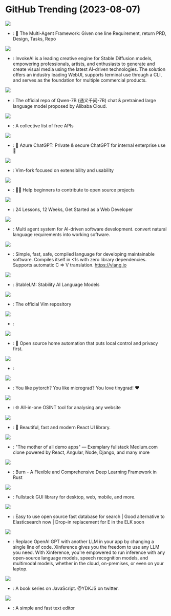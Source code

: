 # GitHub Trending (2023-08-07)

![](https://img.shields.io/badge/Python-New%201-green?style=flat-square&logo=appveyor)
- [](https://github.comundefined): 🌟 The Multi-Agent Framework: Given one line Requirement, return PRD, Design, Tasks, Repo

![](https://img.shields.io/badge/Jupyter%20Notebook-New%20169-green?style=flat-square&logo=appveyor)
- [](https://github.comundefined): InvokeAI is a leading creative engine for Stable Diffusion models, empowering professionals, artists, and enthusiasts to generate and create visual media using the latest AI-driven technologies. The solution offers an industry leading WebUI, supports terminal use through a CLI, and serves as the foundation for multiple commercial products.

![](https://img.shields.io/badge/Python-New%20420-green?style=flat-square&logo=appveyor)
- [](https://github.comundefined): The official repo of Qwen-7B (通义千问-7B) chat & pretrained large language model proposed by Alibaba Cloud.

![](https://img.shields.io/badge/Python-New%20434-green?style=flat-square&logo=appveyor)
- [](https://github.comundefined): A collective list of free APIs

![](https://img.shields.io/badge/TypeScript-New%20394-green?style=flat-square&logo=appveyor)
- [](https://github.comundefined): 🤖 Azure ChatGPT: Private & secure ChatGPT for internal enterprise use 💼

![](https://img.shields.io/badge/Vim%20Script-New%2061-green?style=flat-square&logo=appveyor)
- [](https://github.comundefined): Vim-fork focused on extensibility and usability

![](https://img.shields.io/badge/none-New%20194-green?style=flat-square&logo=appveyor)
- [](https://github.comundefined): 🚀✨ Help beginners to contribute to open source projects

![](https://img.shields.io/badge/JavaScript-New%2060-green?style=flat-square&logo=appveyor)
- [](https://github.comundefined): 24 Lessons, 12 Weeks, Get Started as a Web Developer

![](https://img.shields.io/badge/Python-New%2073-green?style=flat-square&logo=appveyor)
- [](https://github.comundefined): Multi agent system for AI-driven software development. convert natural language requirements into working software.

![](https://img.shields.io/badge/V-New%2010-green?style=flat-square&logo=appveyor)
- [](https://github.comundefined): Simple, fast, safe, compiled language for developing maintainable software. Compiles itself in <1s with zero library dependencies. Supports automatic C => V translation. https://vlang.io

![](https://img.shields.io/badge/Jupyter%20Notebook-New%207-green?style=flat-square&logo=appveyor)
- [](https://github.comundefined): StableLM: Stability AI Language Models

![](https://img.shields.io/badge/Vim%20Script-New%20308-green?style=flat-square&logo=appveyor)
- [](https://github.comundefined): The official Vim repository

![](https://img.shields.io/badge/C-New%20126-green?style=flat-square&logo=appveyor)
- [](https://github.comundefined): 

![](https://img.shields.io/badge/Python-New%20169-green?style=flat-square&logo=appveyor)
- [](https://github.comundefined): 🏡 Open source home automation that puts local control and privacy first.

![](https://img.shields.io/badge/JavaScript-New%2055-green?style=flat-square&logo=appveyor)
- [](https://github.comundefined): 

![](https://img.shields.io/badge/Python-New%2068-green?style=flat-square&logo=appveyor)
- [](https://github.comundefined): You like pytorch? You like micrograd? You love tinygrad! ❤️

![](https://img.shields.io/badge/TypeScript-New%20369-green?style=flat-square&logo=appveyor)
- [](https://github.comundefined): 🌐 All-in-one OSINT tool for analysing any website

![](https://img.shields.io/badge/TypeScript-New%20413-green?style=flat-square&logo=appveyor)
- [](https://github.comundefined): 🚀 Beautiful, fast and modern React UI library.

![](https://img.shields.io/badge/TypeScript-New%20108-green?style=flat-square&logo=appveyor)
- [](https://github.comundefined): "The mother of all demo apps" — Exemplary fullstack Medium.com clone powered by React, Angular, Node, Django, and many more

![](https://img.shields.io/badge/Rust-New%2034-green?style=flat-square&logo=appveyor)
- [](https://github.comundefined): Burn - A Flexible and Comprehensive Deep Learning Framework in Rust

![](https://img.shields.io/badge/Rust-New%201-green?style=flat-square&logo=appveyor)
- [](https://github.comundefined): Fullstack GUI library for desktop, web, mobile, and more.

![](https://img.shields.io/badge/C%2B%2B-New%20256-green?style=flat-square&logo=appveyor)
- [](https://github.comundefined): Easy to use open source fast database for search | Good alternative to Elasticsearch now | Drop-in replacement for E in the ELK soon

![](https://img.shields.io/badge/Python-New%2015-green?style=flat-square&logo=appveyor)
- [](https://github.comundefined): Replace OpenAI GPT with another LLM in your app by changing a single line of code. Xinference gives you the freedom to use any LLM you need. With Xinference, you're empowered to run inference with any open-source language models, speech recognition models, and multimodal models, whether in the cloud, on-premises, or even on your laptop.

![](https://img.shields.io/badge/none-New%2044-green?style=flat-square&logo=appveyor)
- [](https://github.comundefined): A book series on JavaScript. @YDKJS on twitter.

![](https://img.shields.io/badge/Batchfile-New%2066-green?style=flat-square&logo=appveyor)
- [](https://github.comundefined): A simple and fast text editor

